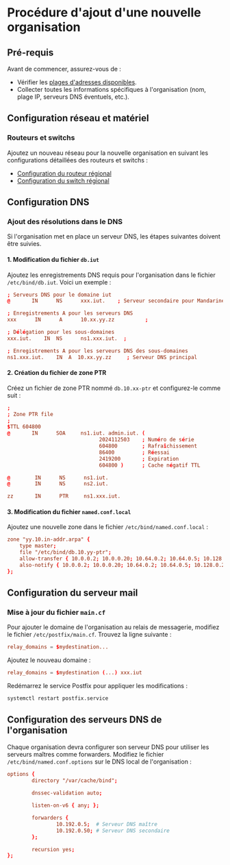 # Procédure d'ajout d'une nouvelle organisation

## Pré-requis

Avant de commencer, assurez-vous de :  
- Vérifier les [plages d'adresses disponibles](./archi.md).  
- Collecter toutes les informations spécifiques à l'organisation (nom, plage IP, serveurs DNS éventuels, etc.).

## Configuration réseau et matériel  

### Routeurs et switchs  

Ajoutez un nouveau réseau pour la nouvelle organisation en suivant les configurations détaillées des routeurs et switchs :  
- [Configuration du routeur régional](./configuration/region/region-r1.conf)  
- [Configuration du switch régional](./configuration/region/region-s2.conf)  

## Configuration DNS  

### Ajout des résolutions dans le DNS  

Si l'organisation met en place un serveur DNS, les étapes suivantes doivent être suivies.  

#### 1. Modification du fichier `db.iut`  

Ajoutez les enregistrements DNS requis pour l'organisation dans le fichier `/etc/bind/db.iut`. Voici un exemple :  

```conf
; Serveurs DNS pour le domaine iut
@       IN      NS      xxx.iut.    ; Serveur secondaire pour Mandarine

; Enregistrements A pour les serveurs DNS
xxx      IN      A      10.xx.yy.zz          ;

; Délégation pour les sous-domaines
xxx.iut.    IN  NS      ns1.xxx.iut.  ; 

; Enregistrements A pour les serveurs DNS des sous-domaines
ns1.xxx.iut.    IN  A  10.xx.yy.zz     ; Serveur DNS principal
```  

#### 2. Création du fichier de zone PTR  

Créez un fichier de zone PTR nommé `db.10.xx-ptr` et configurez-le comme suit :  

```conf
;
; Zone PTR file
;
$TTL 604800
@       IN      SOA     ns1.iut. admin.iut. (
                              2024112503    ; Numéro de série
                              604800        ; Rafraîchissement
                              86400         ; Réessai
                              2419200       ; Expiration
                              604800 )      ; Cache négatif TTL

@        IN      NS      ns1.iut.
@        IN      NS      ns2.iut.

zz       IN      PTR     ns1.xxx.iut.
```  

#### 3. Modification du fichier `named.conf.local`  

Ajoutez une nouvelle zone dans le fichier `/etc/bind/named.conf.local` :  

```conf
zone "yy.10.in-addr.arpa" {
    type master;
    file "/etc/bind/db.10.yy-ptr";
    allow-transfer { 10.0.0.2; 10.0.0.20; 10.64.0.2; 10.64.0.5; 10.128.0.2; 10.128.0.5; 10.192.0.2; 10.192.0.6; 10.192.0.50; 10.xx.yy.zz; };
    also-notify { 10.0.0.2; 10.0.0.20; 10.64.0.2; 10.64.0.5; 10.128.0.2; 10.128.0.5; 10.192.0.2; 10.192.0.6; 10.192.0.50; 10.xx.yy.zz; };
};
```  

## Configuration du serveur mail  

### Mise à jour du fichier `main.cf`  

Pour ajouter le domaine de l'organisation au relais de messagerie, modifiez le fichier `/etc/postfix/main.cf`. Trouvez la ligne suivante :  

```conf
relay_domains = $mydestination...
```  

Ajoutez le nouveau domaine :  

```conf
relay_domains = $mydestination (...) xxx.iut
```  

Redémarrez le service Postfix pour appliquer les modifications :  

```bash
systemctl restart postfix.service
```  

## Configuration des serveurs DNS de l'organisation  

Chaque organisation devra configurer son serveur DNS pour utiliser les serveurs maîtres comme forwarders. Modifiez le fichier `/etc/bind/named.conf.options` sur le DNS local de l'organisation :  

```conf
options {
        directory "/var/cache/bind";
        
        dnssec-validation auto;

        listen-on-v6 { any; };

        forwarders {
                10.192.0.5;  # Serveur DNS maître
                10.192.0.50; # Serveur DNS secondaire
        };

        recursion yes;
};
```  